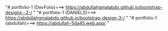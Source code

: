 "# portfolio-1 (DevFolio)===> https://abdullahgmalabdo.github.io/bootstrap-designs--2-/ " 
"# portfolio-1 (DANIELS)===> https://abdullahgmalabdo.github.io/bootstrap-design-3-/ " 
"# portfolio-1 (abdullah)===> https://abdullah-5da45.web.app/ " 
